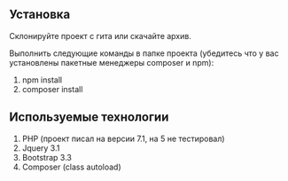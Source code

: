 ## Установка

Склонируйте проект с гита или скачайте архив.

Выполнить следующие команды в папке проекта (убедитесь что у вас установлены пакетные менеджеры composer и npm):
1) npm install
2) composer install

## Используемые технологии

1) PHP (проект писал на версии 7.1, на 5 не тестировал)
2) Jquery 3.1
3) Bootstrap 3.3
4) Composer (class autoload)
